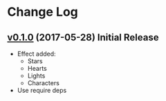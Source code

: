 # Change Log

## [v0.1.0](https://github.com/lexcast/tree-view-autoresize/tree/v0.1.0) (2017-05-28) Initial Release

- Effect added:
  - Stars
  - Hearts
  - Lights
  - Characters
- Use require deps
